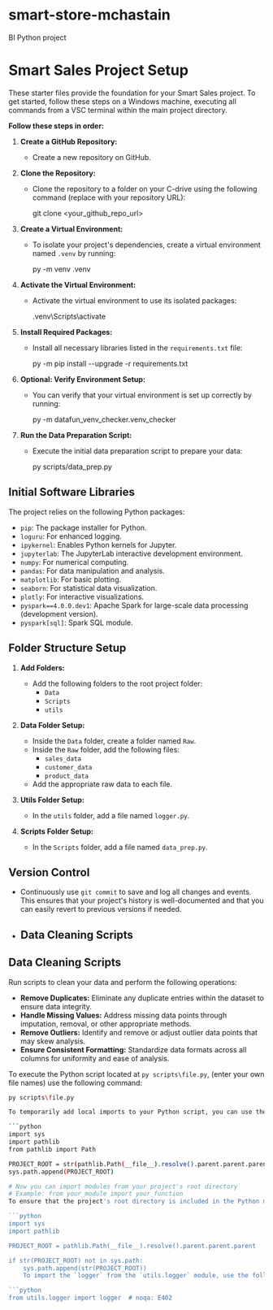 # smart-store-mchastain
BI Python project
# Smart Sales Project Setup

These starter files provide the foundation for your Smart Sales project. To get started, follow these steps on a Windows machine, executing all commands from a VSC terminal within the main project directory.

**Follow these steps in order:**

1.  **Create a GitHub Repository:**
    * Create a new repository on GitHub.

2.  **Clone the Repository:**
    * Clone the repository to a folder on your C-drive using the following command (replace with your repository URL):
       
        git clone <your_github_repo_url>
      

3.  **Create a Virtual Environment:**
    * To isolate your project's dependencies, create a virtual environment named `.venv` by running:
      
        py -m venv .venv
    

4.  **Activate the Virtual Environment:**
    * Activate the virtual environment to use its isolated packages:
     
        .venv\Scripts\activate
     

5.  **Install Required Packages:**
    * Install all necessary libraries listed in the `requirements.txt` file:
        
        py -m pip install --upgrade -r requirements.txt
       

6.  **Optional: Verify Environment Setup:**
    * You can verify that your virtual environment is set up correctly by running:
       
        py -m datafun_venv_checker.venv_checker
       

7.  **Run the Data Preparation Script:**
    * Execute the initial data preparation script to prepare your data:
        
        py scripts/data_prep.py
        

## Initial Software Libraries

The project relies on the following Python packages:

* `pip`: The package installer for Python.
* `loguru`: For enhanced logging.
* `ipykernel`: Enables Python kernels for Jupyter.
* `jupyterlab`: The JupyterLab interactive development environment.
* `numpy`: For numerical computing.
* `pandas`: For data manipulation and analysis.
* `matplotlib`: For basic plotting.
* `seaborn`: For statistical data visualization.
* `plotly`: For interactive visualizations.
* `pyspark==4.0.0.dev1`: Apache Spark for large-scale data processing (development version).
* `pyspark[sql]`: Spark SQL module.

## Folder Structure Setup

1.  **Add Folders:**
    * Add the following folders to the root project folder:
        * `Data`
        * `Scripts`
        * `utils`

2.  **Data Folder Setup:**
    * Inside the `Data` folder, create a folder named `Raw`.
    * Inside the `Raw` folder, add the following files:
        * `sales_data`
        * `customer_data`
        * `product_data`
    * Add the appropriate raw data to each file.

3.  **Utils Folder Setup:**
    * In the `utils` folder, add a file named `logger.py`.

4.  **Scripts Folder Setup:**
    * In the `Scripts` folder, add a file named `data_prep.py`.

## Version Control

* Continuously use `git commit` to save and log all changes and events. This ensures that your project's history is well-documented and that you can easily revert to previous versions if needed.
* ## Data Cleaning Scripts

## Data Cleaning Scripts

Run scripts to clean your data and perform the following operations:

* **Remove Duplicates:** Eliminate any duplicate entries within the dataset to ensure data integrity.
* **Handle Missing Values:** Address missing data points through imputation, removal, or other appropriate methods.
* **Remove Outliers:** Identify and remove or adjust outlier data points that may skew analysis.
* **Ensure Consistent Formatting:** Standardize data formats across all columns for uniformity and ease of analysis.

To execute the Python script located at `py scripts\file.py`, (enter your own file names) use the following command:

```bash
py scripts\file.py

To temporarily add local imports to your Python script, you can use the following path manipulation:

```python
import sys
import pathlib
from pathlib import Path

PROJECT_ROOT = str(pathlib.Path(__file__).resolve().parent.parent.parent)
sys.path.append(PROJECT_ROOT)

# Now you can import modules from your project's root directory
# Example: from your_module import your_function
To ensure that the project's root directory is included in the Python module search path, use the following code snippet:

```python
import sys
import pathlib

PROJECT_ROOT = pathlib.Path(__file__).resolve().parent.parent.parent

if str(PROJECT_ROOT) not in sys.path:
    sys.path.append(str(PROJECT_ROOT))
    To import the `logger` from the `utils.logger` module, use the following import statement:

```python
from utils.logger import logger  # noqa: E402